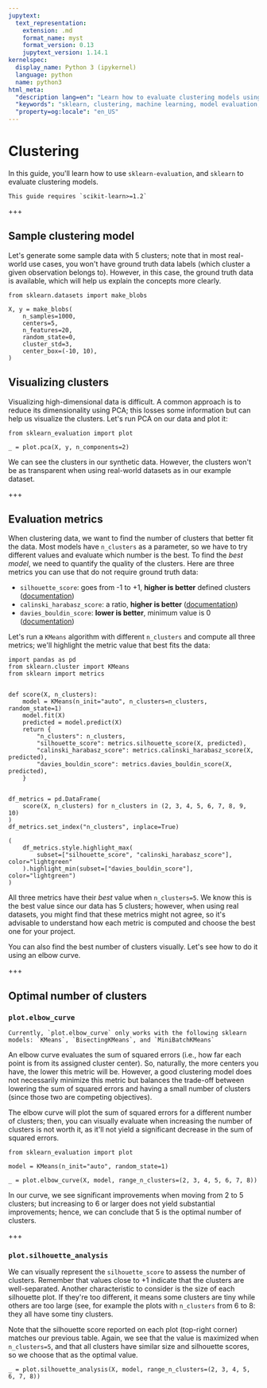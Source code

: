 ```yaml
---
jupytext:
  text_representation:
    extension: .md
    format_name: myst
    format_version: 0.13
    jupytext_version: 1.14.1
kernelspec:
  display_name: Python 3 (ipykernel)
  language: python
  name: python3
html_meta:
  "description lang=en": "Learn how to evaluate clustering models using sklearn-evaluation and sklearn, find the optimal number of clusters, and visualize clusters using PCA, elbow curve, and silhouette analysis."
  "keywords": "sklearn, clustering, machine learning, model evaluation, KMeans, evaluation metrics, visualization, sklearn-evaluation"
  "property=og:locale": "en_US"
---
```


# Clustering

In this guide, you'll learn how to use `sklearn-evaluation`, and `sklearn` to evaluate clustering models.

```{note}
This guide requires `scikit-learn>=1.2`
```

+++

## Sample clustering model

Let's generate some sample data with 5 clusters; note that in most real-world use cases, you won't have ground truth data labels (which cluster a given observation belongs to). However, in this case, the ground truth data is available, which will help us explain the concepts more clearly.

```{code-cell} ipython3
from sklearn.datasets import make_blobs

X, y = make_blobs(
    n_samples=1000,
    centers=5,
    n_features=20,
    random_state=0,
    cluster_std=3,
    center_box=(-10, 10),
)
```

## Visualizing clusters

Visualizing high-dimensional data is difficult. A common approach is to reduce its dimensionality using PCA; this losses some information but can help us visualize the clusters. Let's run PCA on our data and plot it:

```{code-cell} ipython3
from sklearn_evaluation import plot

_ = plot.pca(X, y, n_components=2)
```

We can see the clusters in our synthetic data. However, the clusters won't be as transparent when using real-world datasets as in our example dataset.

+++

## Evaluation metrics

When clustering data, we want to find the number of clusters that better fit the data. Most models have `n_clusters` as a parameter, so we have to try different values and evaluate which number is the best. To find the *best model*, we need to quantify the quality of the clusters. Here are three metrics you can use that do not require ground truth data:

- `silhouette_score`: goes from -1 to +1, **higher is better** defined clusters ([documentation](https://scikit-learn.org/stable/modules/clustering.html#silhouette-coefficient))
- `calinski_harabasz_score`: a ratio, **higher is better** ([documentation](https://scikit-learn.org/stable/modules/clustering.html#calinski-harabasz-index))
- `davies_bouldin_score`: **lower is better**, minimum value is 0 ([documentation](https://scikit-learn.org/stable/modules/generated/sklearn.metrics.davies_bouldin_score.html#sklearn.metrics.davies_bouldin_score))

Let's run a `KMeans` algorithm with different `n_clusters` and compute all three metrics; we'll highlight the metric value that best fits the data:

```{code-cell} ipython3
import pandas as pd
from sklearn.cluster import KMeans
from sklearn import metrics


def score(X, n_clusters):
    model = KMeans(n_init="auto", n_clusters=n_clusters, random_state=1)
    model.fit(X)
    predicted = model.predict(X)
    return {
        "n_clusters": n_clusters,
        "silhouette_score": metrics.silhouette_score(X, predicted),
        "calinski_harabasz_score": metrics.calinski_harabasz_score(X, predicted),
        "davies_bouldin_score": metrics.davies_bouldin_score(X, predicted),
    }


df_metrics = pd.DataFrame(
    score(X, n_clusters) for n_clusters in (2, 3, 4, 5, 6, 7, 8, 9, 10)
)
df_metrics.set_index("n_clusters", inplace=True)

(
    df_metrics.style.highlight_max(
        subset=["silhouette_score", "calinski_harabasz_score"], color="lightgreen"
    ).highlight_min(subset=["davies_bouldin_score"], color="lightgreen")
)
```

All three metrics have their *best* value when `n_clusters=5`. We know this is the best value since our data has 5 clusters; however, when using real datasets, you might find that these metrics might not agree, so it's advisable to understand how each metric is computed and choose the best one for your project.

You can also find the best number of clusters visually. Let's see how to do it using an elbow curve.

+++

## Optimal number of clusters

### `plot.elbow_curve`

```{important}
Currently, `plot.elbow_curve` only works with the following sklearn models: `KMeans`, `BisectingKMeans`, and `MiniBatchKMeans`
```

An elbow curve evaluates the sum of squared errors (i.e., how far each point is from its assigned cluster center). So, naturally, the more centers you have, the lower this metric will be. However, a good clustering model does not necessarily minimize this metric but balances the trade-off between lowering the sum of squared errors and having a small number of clusters (since those two are competing objectives).

The elbow curve will plot the sum of squared errors for a different number of clusters; then, you can visually evaluate when increasing the number of clusters is not worth it, as it'll not yield a significant decrease in the sum of squared errors.

```{code-cell} ipython3
from sklearn_evaluation import plot

model = KMeans(n_init="auto", random_state=1)
```

```{code-cell} ipython3
_ = plot.elbow_curve(X, model, range_n_clusters=(2, 3, 4, 5, 6, 7, 8))
```

In our curve, we see significant improvements when moving from 2 to 5 clusters; but increasing to 6 or larger does not yield substantial improvements; hence, we can conclude that 5 is the optimal number of clusters.

+++

### `plot.silhouette_analysis`

We can visually represent the `silhouette_score` to assess the number of clusters. Remember that values close to +1 indicate that the clusters are well-separated. Another characteristic to consider is the size of each silhouette plot. If they're too different, it means some clusters are tiny while others are too large (see, for example the plots with `n_clusters` from 6 to 8: they all have some tiny clusters.

Note that the silhouette score reported on each plot (top-right corner) matches our previous table. Again, we see that the value is maximized when `n_clusters=5`, and that all clusters have similar size and silhouette scores, so we choose that as the optimal value.

```{code-cell} ipython3
_ = plot.silhouette_analysis(X, model, range_n_clusters=(2, 3, 4, 5, 6, 7, 8))
```
